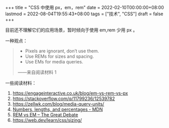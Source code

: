+++
title = "CSS 中使用 px，em，rem"
date = 2022-02-10T00:00:00+08:00
lastmod = 2022-08-04T19:55:43+08:00
tags = ["技术", "CSS"]
draft = false
+++

目前还不理解它们的应用场景，暂时倾向于使用 em,rem 少用 px 。

一种观点：

> -   Pixels are ignorant, don’t use them.
> -   Use REMs for sizes and spacing.
> -   Use EMs for media queries.
>
> ——来自阅读材料 1

一些阅读材料：

1.  <https://engageinteractive.co.uk/blog/em-vs-rem-vs-px>
2.  <https://stackoverflow.com/q/11799236/12539782>
3.  <https://zellwk.com/blog/media-query-units/>
4.  [Numbers, lengths, and percentages - MDN](https://developer.mozilla.org/en-US/docs/Learn/CSS/Building_blocks/Values_and_units#numbers_lengths_and_percentages)
5.  [REM vs EM – The Great Debate](https://zellwk.com/blog/rem-vs-em/)
6.  <https://web.dev/learn/css/sizing/>